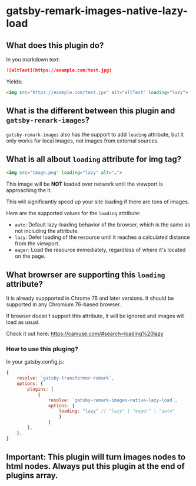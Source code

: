 # gatsby-remark-images-native-lazy-load

## What does this plugin do?

In you markdown text:
```md
![altText](https://example.com/test.jpg)
```
Yields:
```html
<img src="https://example.com/test.jps" alt="altText" loading="lazy">
```

## What is the different between this plugin and `gatsby-remark-images`?

`gatsby-remark-images` also has the support to add `loading` attribute, but it only works for local images, not images from external sources.

## What is all albout `loading` attribute for img tag?

```html 
<img src="image.png" loading="lazy" alt="…">
```

This image will be **NOT** loaded over network until the viewport is approaching the it.

This will significantly speed up your site loading if there are tons of images. 

Here are the supported values for the `loading` attribute:
* `auto`: Default lazy-loading behavior of the browser, which is the same as not including the attribute.
* `lazy`: Defer loading of the resource until it reaches a calculated distance from the viewport.
* `eager`: Load the resource immediately, regardless of where it's located on the page.

## What browrser are supporting this `loading` attribute?

It is already suppported in Chrome 76 and later versions. It should be supported in any Chromium 76-based browser. 

If browser doesn't support this attribute, it will be ignored and images will load as usual.

Check it out here: https://caniuse.com/#search=loading%20lazy

### How to use this pluging?

In your gatsby.config.js:

```js
{
    resolve: `gatsby-transformer-remark`,
    options: {
        plugins: [
            {
                resolve: `gatsby-remark-images-native-lazy-load`,
                options: {
                    loading: "lazy" // "lazy" | "eager" | "auto"
                    }
                }
        ],
    },
}
```
## Important: This plugin will turn images nodes to html nodes. Always put this plugin at the end of plugins array.